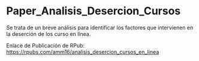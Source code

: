 # Paper_Analisis_Desercion_Cursos
Se trata de un breve análisis para identificar los factores que intervienen en la deserción de los curso en línea.

Enlace de Publicación de RPub:
https://rpubs.com/amm16/analisis_desercion_cursos_en_linea

